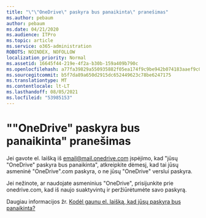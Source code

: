 ```yaml
---
title: "\"\"OneDrive\" paskyra bus panaikinta\" pranešimas"
ms.author: pebaum
author: pebaum
ms.date: 04/21/2020
ms.audience: ITPro
ms.topic: article
ms.service: o365-administration
ROBOTS: NOINDEX, NOFOLLOW
localization_priority: Normal
ms.assetid: 16645f44-219e-4f2a-b30b-159a409b790c
ms.openlocfilehash: a77fa39829a550935882f05ea174f9c9be942b074183aaef9c0e464c94cfb4ba
ms.sourcegitcommit: b5f7da89a650d2915dc652449623c78be6247175
ms.translationtype: MT
ms.contentlocale: lt-LT
ms.lasthandoff: 08/05/2021
ms.locfileid: "53985153"
---
```

# <a name="onedrive-account-will-be-deleted-message"></a>""OneDrive" paskyra bus panaikinta" pranešimas

Jei gavote el. laišką iš email@mail.onedrive.com įspėjimo, kad "jūsų "OneDrive" paskyra bus panaikinta", atkreipkite dėmesį, kad tai jūsų asmeninė "OneDrive".com paskyra, o ne jūsų "OneDrive" verslui paskyra. 
  
Jei nežinote, ar naudojate asmeninius "OneDrive", prisijunkite prie onedrive.com, kad iš naujo suaktyvintų ir peržiūrėtumėte savo paskyrą.
  
Daugiau informacijos žr. [Kodėl gaunu el. laišką, kad jūsų paskyra bus panaikinta?](https://go.microsoft.com/fwlink/?linkid=2036151&amp;clcid=0x409)
  


